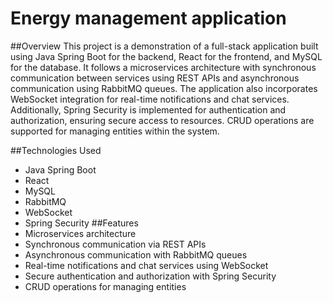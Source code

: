 # Energy management application
##Overview
This project is a demonstration of a full-stack application built using Java Spring Boot for the backend, React for the frontend, and MySQL for the database. It follows a microservices architecture with synchronous communication between services using REST APIs and asynchronous communication using RabbitMQ queues. The application also incorporates WebSocket integration for real-time notifications and chat services. Additionally, Spring Security is implemented for authentication and authorization, ensuring secure access to resources. CRUD operations are supported for managing entities within the system.

##Technologies Used
- Java Spring Boot
- React
- MySQL
- RabbitMQ
- WebSocket
- Spring Security
##Features
- Microservices architecture
- Synchronous communication via REST APIs
- Asynchronous communication with RabbitMQ queues
- Real-time notifications and chat services using WebSocket
- Secure authentication and authorization with Spring Security
- CRUD operations for managing entities
